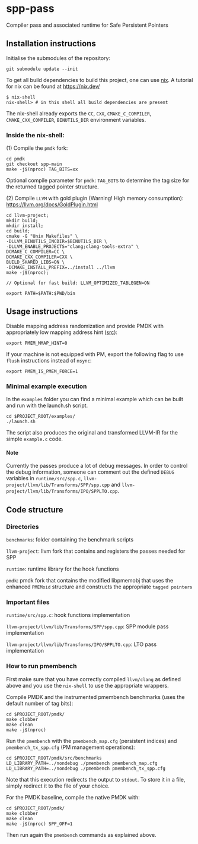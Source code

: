# spp-pass

Compiler pass and associated runtime for Safe Persistent Pointers

## Installation instructions

Initialise the submodules of the repository:

```
git submodule update --init
```

To get all build dependencies to build this project, one can use [nix](https://nixos.org).
A tutorial for nix can be found at https://nix.dev/

```console
$ nix-shell
nix-shell> # in this shell all build dependencies are present
```

The nix-shell already exports the ```CC```, ```CXX```, ```CMAKE_C_COMPILER```, ```CMAKE_CXX_COMPILER```, ```BINUTILS_DIR``` environment variables.

### Inside the nix-shell:

(1) Compile the `pmdk` fork:

```
cd pmdk
git checkout spp-main
make -j$(nproc) TAG_BITS=xx
```
Optional compile parameter for `pmdk`: `TAG_BITS` to determine the tag size for the returned tagged pointer structure. 


(2) Compile `LLVM` with gold plugin (Warning! High memory consumption):
https://llvm.org/docs/GoldPlugin.html
```
cd llvm-project;
mkdir build;
mkdir install;
cd build;
cmake -G "Unix Makefiles" \
-DLLVM_BINUTILS_INCDIR=$BINUTILS_DIR \
-DLLVM_ENABLE_PROJECTS="clang;clang-tools-extra" \
DCMAKE_C_COMPILER=CC \
DCMAKE_CXX_COMPILER=CXX \
BUILD_SHARED_LIBS=ON \
-DCMAKE_INSTALL_PREFIX=../install ../llvm
make -j$(nproc);

// Optional for fast build: LLVM_OPTIMIZED_TABLEGEN=ON

export PATH=$PATH:$PWD/bin
```

## Usage instructions

Disable mapping address randomization and provide PMDK with appropriately low mapping address hint ([src](https://pmem.io/pmdk/manpages/linux/v1.0/libpmem.3.html)):
```
export PMEM_MMAP_HINT=0
```

If your machine is not equipped with PM, export the following flag to use `flush` instructions instead of `msync`:
```
export PMEM_IS_PMEM_FORCE=1
```

### Minimal example execution

In the `examples` folder you can find a minimal example which can be built and run with the launch.sh script.
```
cd $PROJECT_ROOT/examples/
./launch.sh
```
The script also produces the original and transformed LLVM-IR for the simple `example.c` code.

#### Note
Currently the passes produce a lot of debug messages. In order to control the debug information, someone can comment out the defined `DEBUG` variables in `runtime/src/spp.c`, `llvm-project/llvm/lib/Transforms/SPP/spp.cpp` and `llvm-project/llvm/lib/Transforms/IPO/SPPLTO.cpp`.

## Code structure

### Directories
`benchmarks`: folder containing the benchmark scripts

`llvm-project`: llvm fork that contains and registers the passes needed for SPP

`runtime`: runtime library for the hook functions

`pmdk`: pmdk fork that contains the modified libpmemobj that uses the enhanced `PMEMoid` structure and constructs the appropriate `tagged pointers`

### Important files

`runtime/src/spp.c`: hook functions implementation

`llvm-project/llvm/lib/Transforms/SPP/spp.cpp`: SPP module pass implementation

`llvm-project/llvm/lib/Transforms/IPO/SPPLTO.cpp`: LTO pass implementation

### How to run pmembench
First make sure that you have correctly compiled `llvm/clang` as defined above and you use the `nix-shell` to use the appropriate wrappers.

Compile PMDK and the instrumented pmembench benchmarks (uses the default number of tag bits):
```
cd $PROJECT_ROOT/pmdk/
make clobber
make clean
make -j$(nproc) 
```
Run the `pmembench` with the `pmembench_map.cfg` (persistent indices) and `pmembench_tx_spp.cfg` (PM management operations):
```
cd $PROJECT_ROOT/pmdk/src/benchmarks
LD_LIBRARY_PATH=../nondebug ./pmembench pmembench_map.cfg
LD_LIBRARY_PATH=../nondebug ./pmembench pmembench_tx_spp.cfg
```
Note that this execution redirects the output to `stdout`. To store it in a file, simply redirect it to the file of your choice.

For the PMDK baseline, compile the native PMDK with:
```
cd $PROJECT_ROOT/pmdk/
make clobber
make clean
make -j$(nproc) SPP_OFF=1
```
Then run again the `pmembench` commands as explained above.